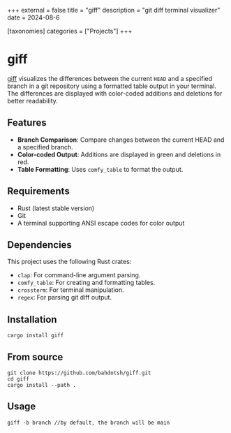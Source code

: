 +++
external = false
title = "giff"
description = "git diff terminal visualizer"
date = 2024-08-6

[taxonomies]
categories = ["Projects"]
+++

# giff

[giff](https://github.com/bahdotsh/giff) visualizes the differences between the current `HEAD` and a specified branch in a git repository using a formatted table output in your terminal. The differences are displayed with color-coded additions and deletions for better readability.

## Features

- **Branch Comparison**: Compare changes between the current HEAD and a specified branch.
- **Color-coded Output**: Additions are displayed in green and deletions in red.
- **Table Formatting**: Uses `comfy_table` to format the output.

## Requirements

- Rust (latest stable version)
- Git
- A terminal supporting ANSI escape codes for color output

## Dependencies

This project uses the following Rust crates:

- `clap`: For command-line argument parsing.
- `comfy_table`: For creating and formatting tables.
- `crossterm`: For terminal manipulation.
- `regex`: For parsing git diff output.

## Installation
```
cargo install giff
```

## From source
```
git clone https://github.com/bahdotsh/giff.git
cd giff
cargo install --path .
```

## Usage
```
giff -b branch //by default, the branch will be main
```
